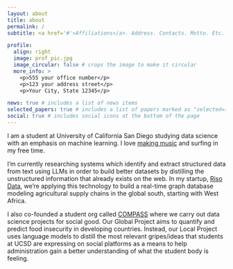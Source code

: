 ```yaml
---
layout: about
title: about
permalink: /
subtitle: <a href='#'>Affiliations</a>. Address. Contacts. Motto. Etc.

profile:
  align: right
  image: prof_pic.jpg
  image_circular: false # crops the image to make it circular
  more_info: >
    <p>555 your office number</p>
    <p>123 your address street</p>
    <p>Your City, State 12345</p>

news: true # includes a list of news items
selected_papers: true # includes a list of papers marked as "selected={true}"
social: true # includes social icons at the bottom of the page
---
```


I am a student at University of California San Diego studying data science with an emphasis on machine learning. I love [making music](https://soundcloud.com/teo-perona) and surfing in my free time. 

I’m currently researching systems which identify and extract structured data from text using LLMs in order to build better datasets by distilling the unstructured information that already exists on the web. In my startup, [Riso Data](https://www.risodata.com/), we’re applying this technology to build a real-time graph database modeling agricultural supply chains in the global south, starting with West Africa. 

I also co-founded a student org called [COMPASS](https://compassinstitution.com/) where we carry out data science projects for social good. Our Global Project aims to quantify and predict food insecurity in developing countries. Instead, our Local Project uses language models to distill the most relevant gripes/ideas that students at UCSD are expressing on social platforms as a means to help administration gain a better understanding of what the student body is feeling.   